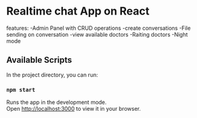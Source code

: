 # Realtime chat App on React
features:
-Admin Panel with CRUD operations
-create conversations
-File sending on conversation
-view available doctors
-Raiting doctors
-Night mode

## Available Scripts

In the project directory, you can run:

### `npm start`

Runs the app in the development mode.\
Open [http://localhost:3000](http://localhost:3000) to view it in your browser.

